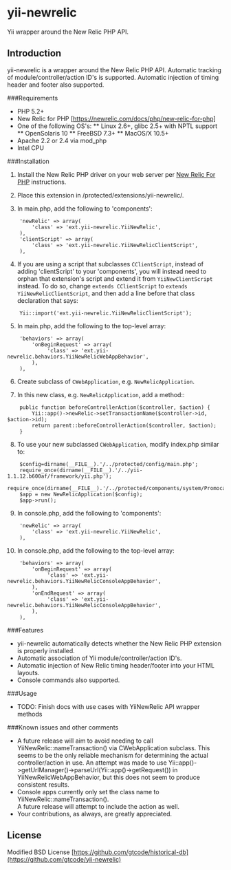 yii-newrelic
============

Yii wrapper around the New Relic PHP API.

Introduction
---------
yii-newrelic is a wrapper around the New Relic PHP API.  Automatic tracking of module/controller/action ID's is supported.  Automatic injection of timing header and footer also supported.

###Requirements

* PHP 5.2+
* New Relic for PHP [https://newrelic.com/docs/php/new-relic-for-php]
* One of the following OS's:
** Linux 2.6+, glibc 2.5+ with NPTL support
** OpenSolaris 10
** FreeBSD 7.3+
** MacOS/X 10.5+
* Apache 2.2 or 2.4 via mod_php
* Intel CPU

###Installation

1) Install the New Relic PHP driver on your web server per [New Relic For PHP](https://newrelic.com/docs/php/new-relic-for-php) instructions.

2) Place this extension in /protected/extensions/yii-newrelic/.

3) In main.php, add the following to 'components':
```
	'newRelic' => array(
		'class' => 'ext.yii-newrelic.YiiNewRelic',
	),
	'clientScript' => array(
		'class' => 'ext.yii-newrelic.YiiNewRelicClientScript',
	),
```

4) If you are using a script that subclasses <code>CClientScript</code>, instead of adding
'clientScript' to your 'components', you will instead need to orphan that
extension's script and extend it from <code>YiiNewClientScript</code> instead.  To do so,
change <code>extends CClientScript</code> to <code>extends YiiNewRelicClientScript</code>, and then
add a line before that class declaration that says:
```
	Yii::import('ext.yii-newrelic.YiiNewRelicClientScript');
```

5) In main.php, add the following to the top-level array:
```
	'behaviors' => array(
		'onBeginRequest' => array(
			 'class' => 'ext.yii-newrelic.behaviors.YiiNewRelicWebAppBehavior',
		),
	),
```

6) Create subclass of <code>CWebApplication</code>, e.g. <code>NewRelicApplication</code>.

7) In this new class, e.g. <code>NewRelicApplication</code>, add a method::
```
	public function beforeControllerAction($controller, $action) {
		Yii::app()->newRelic->setTransactionName($controller->id, $action->id);
		return parent::beforeControllerAction($controller, $action);
	}
```

8) To use your new subclassed <code>CWebApplication</code>, modify index.php similar to:
```
	$config=dirname(__FILE__).'/../protected/config/main.php';
	require_once(dirname(__FILE__).'/../yii-1.1.12.b600af/framework/yii.php');
	require_once(dirname(__FILE__).'/../protected/components/system/PromocastApplication.php');
	$app = new NewRelicApplication($config);
	$app->run();
```

9) In console.php, add the following to 'components':
```
	'newRelic' => array(
		'class' => 'ext.yii-newrelic.YiiNewRelic',
	),
```

10) In console.php, add the following to the top-level array:
```
	'behaviors' => array(
		'onBeginRequest' => array(
			 'class' => 'ext.yii-newrelic.behaviors.YiiNewRelicConsoleAppBehavior',
		),
		'onEndRequest' => array(
			 'class' => 'ext.yii-newrelic.behaviors.YiiNewRelicConsoleAppBehavior',
		),
	),
```

###Features

* yii-newrelic automatically detects whether the New Relic PHP extension is properly installed.
* Automatic association of Yii module/controller/action ID's.
* Automatic injection of New Relic timing header/footer into your HTML layouts.
* Console commands also supported.

###Usage

* TODO: Finish docs with use cases with YiiNewRelic API wrapper methods

###Known issues and other comments

* A future release will aim to avoid needing to call YiiNewRelic::nameTransaction() 
  via CWebApplication subclass. This seems to be the only reliable mechanism for 
  determining the actual controller/action in use.  An attempt was made to use 
  Yii::app()->getUrlManager()->parseUrl(Yii::app()->getRequest()) in 
  YiiNewRelicWebAppBehavior, but this does not seem to produce consistent results. 
* Console apps currently only set the class name to YiiNewRelic::nameTransaction().  
  A future release will attempt to include the action as well.
* Your contributions, as always, are greatly appreciated.

License
---------
Modified BSD License
[https://github.com/gtcode/historical-db](https://github.com/gtcode/yii-newrelic)
